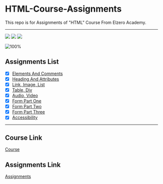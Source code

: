 # HTML-Course-Assignments
This repo is for Assignments of "HTML" Course From Elzero Academy.

---

<img src="https://img.shields.io/badge/Total%20Number%20Of%20Hours%20For%20This%20Course-4h12m-blue">

<img src="https://img.shields.io/badge/Total%20Number%20Of%20Lessons%20For%20This%20Course-37 Lesson-orange">

<img src="https://img.shields.io/badge/Total%20Number%20Of%20Assignments%20For%20This%20Course-33 Assignments-blue">

![100%](https://progress-bar.dev/100/?title=Done)
<br>

## Assignments List
- [x] [Elements And Comments](https://github.com/alimoustafa2000/HTML-Course-Assignments/tree/main/01-%20Elements%20And%20Comments)
- [x] [Heading And Attributes](https://github.com/alimoustafa2000/HTML-Course-Assignments/tree/main/02-%20Heading%20And%20Attributes)
- [x] [Link, Image, List](https://github.com/alimoustafa2000/HTML-Course-Assignments/tree/main/03-%20Link%2C%20Image%20and%20List)
- [x] [Table, Div](https://github.com/alimoustafa2000/HTML-Course-Assignments/tree/main/04-%20Table%20and%20Div)
- [x] [Audio, Video](https://github.com/alimoustafa2000/HTML-Course-Assignments/tree/main/05-%20Audio%20And%20Video)
- [x] [Form Part One](https://github.com/alimoustafa2000/HTML-Course-Assignments/tree/main/06-%20Form%20Part%20One)
- [x] [Form Part Two](https://github.com/alimoustafa2000/HTML-Course-Assignments/tree/main/07-%20Form%20Part%20Two)
- [x] [Form Part Three](https://github.com/alimoustafa2000/HTML-Course-Assignments/tree/main/08-%20Form%20Part%20Three)
- [x] [Accessibility](https://github.com/alimoustafa2000/HTML-Course-Assignments/tree/main/09-%20Accessibility)

---

## Course Link
[Course](https://www.youtube.com/playlist?list=PLDoPjvoNmBAw_t_XWUFbBX-c9MafPk9ji)

## Assignments Link
[Assignments](https://elzero.org/category/assignments/html-assignments/)
